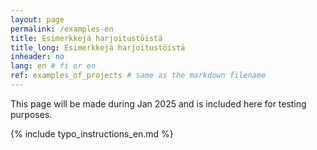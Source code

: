 ```yaml
---
layout: page
permalink: /examples-en
title: Esimerkkejä harjoitustöistä
title_long: Esimerkkejä harjoitustöistä
inheader: no
lang: en # fi or en
ref: examples_of_projects # same as the markdown filename
---
```

This page will be made during Jan 2025 and is included here for testing purposes. 


{% include typo_instructions_en.md %}
